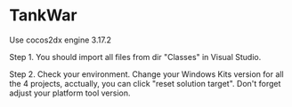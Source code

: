 # TankWar
Use cocos2dx engine 3.17.2

Step 1.
        You should import all files from dir "Classes" in Visual Studio.

Step 2.
	Check your environment. Change your Windows Kits version for all the 4 projects, acctually, you can click "reset solution target". Don't forget adjust your platform tool version.

